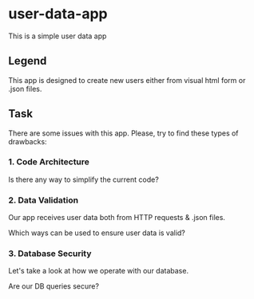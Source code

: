# user-data-app
This is a simple user data app

## Legend
This app is designed to create new users either from visual html form or .json files.

## Task

There are some issues with this app. Please, try to find these types of drawbacks:

### 1. Code Architecture

Is there any way to simplify the current code?

### 2. Data Validation

Our app receives user data both from HTTP requests & .json files.

Which ways can be used to ensure user data is valid?

### 3. Database Security

Let's take a look at how we operate with our database.

Are our DB queries secure?
